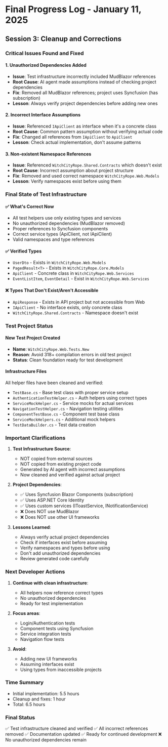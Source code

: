 # Final Progress Log - January 11, 2025

## Session 3: Cleanup and Corrections

### Critical Issues Found and Fixed

#### 1. Unauthorized Dependencies Added
- **Issue**: Test infrastructure incorrectly included MudBlazor references
- **Root Cause**: AI agent made assumptions instead of checking project dependencies
- **Fix**: Removed all MudBlazor references; project uses Syncfusion (has subscription)
- **Lesson**: Always verify project dependencies before adding new ones

#### 2. Incorrect Interface Assumptions
- **Issue**: Referenced `IApiClient` as interface when it's a concrete class
- **Root Cause**: Common pattern assumption without verifying actual code
- **Fix**: Changed all references from `IApiClient` to `ApiClient`
- **Lesson**: Check actual implementation, don't assume patterns

#### 3. Non-existent Namespace References
- **Issue**: Referenced `WitchCityRope.Shared.Contracts` which doesn't exist
- **Root Cause**: Incorrect assumption about project structure
- **Fix**: Removed and used correct namespace `WitchCityRope.Web.Models`
- **Lesson**: Verify namespaces exist before using them

### Final State of Test Infrastructure

#### ✅ What's Correct Now
- All test helpers use only existing types and services
- No unauthorized dependencies (MudBlazor removed)
- Proper references to Syncfusion components
- Correct service types (ApiClient, not IApiClient)
- Valid namespaces and type references

#### ✅ Verified Types
- `UserDto` - Exists in `WitchCityRope.Web.Models`
- `PagedResult<T>` - Exists in `WitchCityRope.Core.Models`
- `ApiClient` - Concrete class in `WitchCityRope.Web.Services`
- `EventListItem`, `EventDetail` - Exist in `WitchCityRope.Web.Services`

#### ❌ Types That Don't Exist/Aren't Accessible
- `ApiResponse` - Exists in API project but not accessible from Web
- `IApiClient` - No interface exists, only concrete class
- `WitchCityRope.Shared.Contracts` - Namespace doesn't exist

### Test Project Status

#### New Test Project Created
- **Name**: `WitchCityRope.Web.Tests.New`
- **Reason**: Avoid 318+ compilation errors in old test project
- **Status**: Clean foundation ready for test development

#### Infrastructure Files
All helper files have been cleaned and verified:
- `TestBase.cs` - Base test class with proper service setup
- `AuthenticationTestHelper.cs` - Auth helpers using correct types
- `ServiceMockHelper.cs` - Service mocks for actual services
- `NavigationTestHelper.cs` - Navigation testing utilities
- `ComponentTestBase.cs` - Component test base class
- `ServiceMockHelpers.cs` - Additional mock helpers
- `TestDataBuilder.cs` - Test data creation

### Important Clarifications

1. **Test Infrastructure Source**: 
   - NOT copied from external sources
   - NOT copied from existing project code
   - Generated by AI agent with incorrect assumptions
   - Now cleaned and verified against actual project

2. **Project Dependencies**:
   - ✅ Uses Syncfusion Blazor Components (subscription)
   - ✅ Uses ASP.NET Core Identity
   - ✅ Uses custom services (IToastService, INotificationService)
   - ❌ Does NOT use MudBlazor
   - ❌ Does NOT use other UI frameworks

3. **Lessons Learned**:
   - Always verify actual project dependencies
   - Check if interfaces exist before assuming
   - Verify namespaces and types before using
   - Don't add unauthorized dependencies
   - Review generated code carefully

### Next Developer Actions

1. **Continue with clean infrastructure**:
   - All helpers now reference correct types
   - No unauthorized dependencies
   - Ready for test implementation

2. **Focus areas**:
   - Login/Authentication tests
   - Component tests using Syncfusion
   - Service integration tests
   - Navigation flow tests

3. **Avoid**:
   - Adding new UI frameworks
   - Assuming interfaces exist
   - Using types from inaccessible projects

### Time Summary
- Initial implementation: 5.5 hours
- Cleanup and fixes: 1 hour
- Total: 6.5 hours

### Final Status
✅ Test infrastructure cleaned and verified
✅ All incorrect references removed
✅ Documentation updated
✅ Ready for continued development
❌ No unauthorized dependencies remain